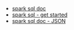- [spark sql doc](https://spark.apache.org/docs/3.2.0/sql-programming-guide.html)
- [spark sql - get started](https://spark.apache.org/docs/3.2.0/sql-getting-started.html)
- [spark sql doc - JSON](https://spark.apache.org/docs/3.2.0/sql-data-sources-json.html) 
